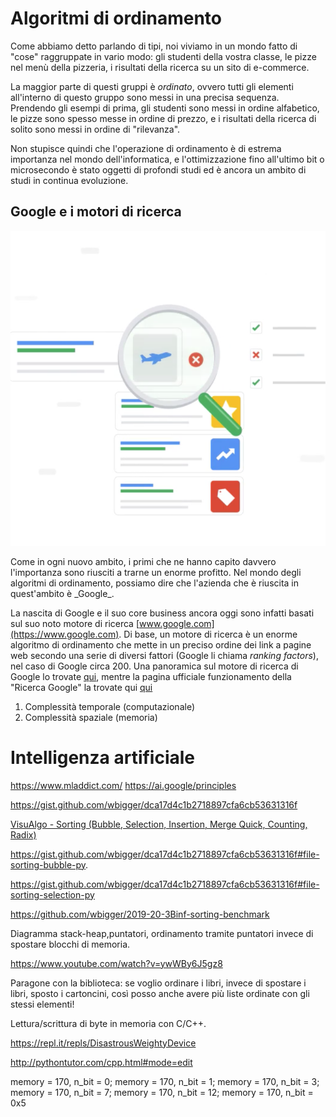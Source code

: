 # Algoritmi di ordinamento

Come abbiamo detto parlando di tipi, noi viviamo in un mondo fatto di "cose" raggruppate in vario modo: gli studenti della vostra classe, le pizze nel menù della pizzeria, i risultati della ricerca su un sito di e-commerce.

La maggior parte di questi gruppi è _ordinato_, ovvero tutti gli elementi all'interno di questo gruppo sono messi in una precisa sequenza. Prendendo gli esempi di prima, gli studenti sono messi in ordine alfabetico, le pizze sono spesso messe in ordine di prezzo, e i risultati della ricerca di solito sono messi in ordine di "rilevanza".

Non stupisce quindi che l'operazione di ordinamento è di estrema importanza nel mondo dell'informatica, e l'ottimizzazione fino all'ultimo bit o microsecondo è stato oggetti di profondi studi ed è ancora un ambito di studi in continua evoluzione.

## Google e i motori di ricerca

<p class="centered">
<img class="right_side" src="assets/search.png" alt="Google search" title="Google search">
</p>
Come in ogni nuovo ambito, i primi che ne hanno capito davvero l'importanza sono riusciti a trarne un enorme profitto. Nel mondo degli algoritmi di ordinamento, possiamo dire che l'azienda che è riuscita in quest'ambito è _Google_.

La nascita di Google e il suo core business ancora oggi sono infatti basati sul suo noto motore di ricerca [www.google.com](https://www.google.com). Di base, un motore di ricerca è un enorme algoritmo di ordinamento che mette in un preciso ordine dei link a pagine web secondo una serie di diversi fattori (Google li chiama _ranking factors_), nel caso di Google circa 200. Una panoramica sul motore di ricerca di Google lo trovate [qui](https://support.google.com/webmasters/answer/70897?hl=it), mentre la pagina ufficiale funzionamento della "Ricerca Google" la trovate qui [qui](https://www.google.com/search/howsearchworks/)


 1. Complessità temporale (computazionale)
 1. Complessità spaziale (memoria)


 # Intelligenza artificiale
 https://www.mladdict.com/
 https://ai.google/principles

  https://gist.github.com/wbigger/dca17d4c1b2718897cfa6cb53631316f

[VisuAlgo - Sorting (Bubble, Selection, Insertion, Merge Quick, Counting, Radix)](https://visualgo.net/bn/sorting)

https://gist.github.com/wbigger/dca17d4c1b2718897cfa6cb53631316f#file-sorting-bubble-py.

https://gist.github.com/wbigger/dca17d4c1b2718897cfa6cb53631316f#file-sorting-selection-py

https://github.com/wbigger/2019-20-3Binf-sorting-benchmark

Diagramma stack-heap,puntatori, ordinamento tramite puntatori invece di spostare blocchi di memoria.

https://www.youtube.com/watch?v=ywWBy6J5gz8

Paragone con la biblioteca: se voglio ordinare i libri, invece di spostare i libri, sposto i cartoncini, così posso anche avere più liste ordinate con gli stessi elementi!

Lettura/scrittura di byte in memoria con C/C++.

https://repl.it/repls/DisastrousWeightyDevice

http://pythontutor.com/cpp.html#mode=edit

memory = 170, n_bit = 0;
memory = 170, n_bit = 1;
memory = 170, n_bit = 3;
memory = 170, n_bit = 7;
memory = 170, n_bit = 12;
memory = 170, n_bit = 0x5


